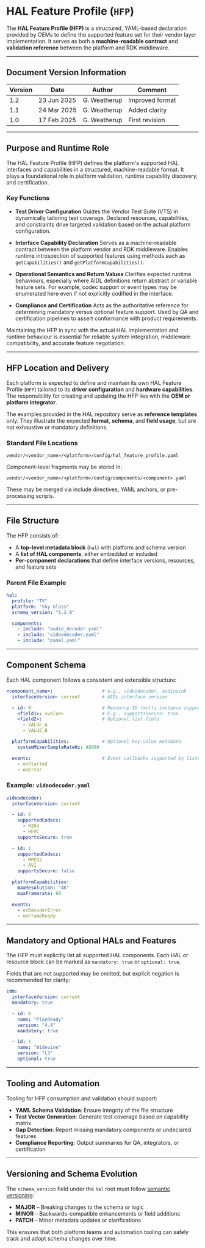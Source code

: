 # HAL Feature Profile (`HFP`)

The **HAL Feature Profile (HFP)** is a structured, YAML-based declaration provided by OEMs to define the supported feature set for their vendor layer implementation. It serves as both a **machine-readable contract** and **validation reference** between the platform and RDK middleware.

---

## Document Version Information

| Version | Date        | Author       | Comment         |
| ------- | ----------- | ------------ | --------------- |
| 1.2     | 23 Jun 2025 | G. Weatherup | Improved format |
| 1.1     | 24 Mar 2025 | G. Weatherup | Added clarity   |
| 1.0     | 17 Feb 2025 | G. Weatherup | First revision  |

---

## Purpose and Runtime Role

The HAL Feature Profile (HFP) defines the platform's supported HAL interfaces and capabilities in a structured, machine-readable format. It plays a foundational role in platform validation, runtime capability discovery, and certification.

### Key Functions

* **Test Driver Configuration**
  Guides the Vendor Test Suite (VTS) in dynamically tailoring test coverage. Declared resources, capabilities, and constraints drive targeted validation based on the actual platform configuration.

* **Interface Capability Declaration**
  Serves as a machine-readable contract between the platform vendor and RDK middleware. Enables runtime introspection of supported features using methods such as `getCapabilities()` and `getPlatformCapabilities()`.

* **Operational Semantics and Return Values**
  Clarifies expected runtime behaviours, especially where AIDL definitions return abstract or variable feature sets. For example, codec support or event types may be enumerated here even if not explicitly codified in the interface.

* **Compliance and Certification**
  Acts as the authoritative reference for determining mandatory versus optional feature support. Used by QA and certification pipelines to assert conformance with product requirements.

Maintaining the HFP in sync with the actual HAL implementation and runtime behaviour is essential for reliable system integration, middleware compatibility, and accurate feature negotiation.

---

## HFP Location and Delivery

Each platform is expected to define and maintain its own HAL Feature Profile (`HFP`) tailored to its **driver configuration** and **hardware capabilities**. The responsibility for creating and updating the HFP lies with the **OEM or platform integrator**.

The examples provided in the HAL repository serve as **reference templates** only. They illustrate the expected **format**, **schema**, and **field usage**, but are not exhaustive or mandatory definitions.

### Standard File Locations

```text
vendor/<vendor_name>/<platform>/config/hal_feature_profile.yaml
```

Component-level fragments may be stored in:

```text
vendor/<vendor_name>/<platform>/config/components/<component>.yaml
```

These may be merged via include directives, YAML anchors, or pre-processing scripts.

---

## File Structure

The HFP consists of:

* A **top-level metadata block** (`hal`) with platform and schema version
* A **list of HAL components**, either embedded or included
* **Per-component declarations** that define interface versions, resources, and feature sets

### Parent File Example

```yaml
hal:
  profile: "TV"
  platform: "Sky Glass"
  schema_version: "1.2.0"

  components:
    - include: "audio_decoder.yaml"
    - include: "videodecoder.yaml"
    - include: "panel.yaml"
```

---

## Component Schema

Each HAL component follows a consistent and extensible structure:

```yaml
<component_name>:                  # e.g., videodecoder, audiosink
  interfaceVersion: current        # AIDL interface version

  - id: 0                          # Resource ID (multi-instance support)
    <field1>: <value>              # E.g., supportsSecure: true
    <field2>:                      # Optional list field
      - VALUE_A
      - VALUE_B

  platformCapabilities:            # Optional key-value metadata
    systemMixerSampleRateHz: 48000

  events:                          # Event callbacks supported by listener
    - onStarted
    - onError
```

### Example: `videodecoder.yaml`

```yaml
videodecoder:
  interfaceVersion: current

  - id: 0
    supportedCodecs:
      - H264
      - HEVC
    supportsSecure: true

  - id: 1
    supportedCodecs:
      - MPEG2
      - AV1
    supportsSecure: false

  platformCapabilities:
    maxResolution: "4K"
    maxFramerate: 60

  events:
    - onDecoderError
    - onFrameReady
```

---

## Mandatory and Optional HALs and Features

The HFP must explicitly list all supported HAL components. Each HAL or resource block can be marked as `mandatory: true` or `optional: true`.

Fields that are not supported may be omitted, but explicit negation is recommended for clarity:

```yaml
cdm:
  interfaceVersion: current
  mandatory: true

  - id: 0
    name: "PlayReady"
    version: "4.4"
    mandatory: true

  - id: 1
    name: "Widevine"
    version: "L3"
    optional: true
```

---

## Tooling and Automation

Tooling for HFP consumption and validation should support:

* **YAML Schema Validation**: Ensure integrity of the file structure
* **Test Vector Generation**: Generate test coverage based on capability matrix
* **Gap Detection**: Report missing mandatory components or undeclared features
* **Compliance Reporting**: Output summaries for QA, integrators, or certification

---

## Versioning and Schema Evolution

The `schema_version` field under the `hal` root must follow [semantic versioning](https://semver.org):

* **MAJOR** – Breaking changes to the schema or logic
* **MINOR** – Backwards-compatible enhancements or field additions
* **PATCH** – Minor metadata updates or clarifications

This ensures that both platform teams and automation tooling can safely track and adopt schema changes over time.
